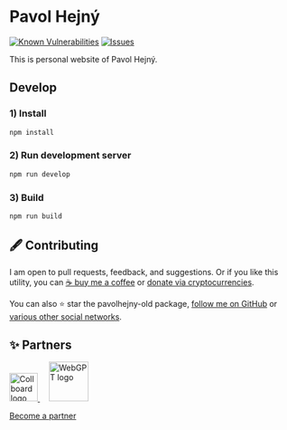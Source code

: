 # Pavol Hejný

<!--Badges-->
<!--⚠️WARNING: This section was generated by https://github.com/hejny/batch-project-editor/blob/main/src/workflows/800-badges/badges.ts so every manual change will be overwritten.-->


[![Known Vulnerabilities](https://snyk.io/test/github/hejny/pavolhejny-old/badge.svg)](https://snyk.io/test/github/hejny/pavolhejny-old)
[![Issues](https://img.shields.io/github/issues/hejny/pavolhejny-old.svg?style=flat)](https://github.com/hejny/pavolhejny-old/issues)
<!--[![License of Pavol Hejný](https://img.shields.io/github/license/hejny/pavolhejny-old.svg?style=flat)](https://github.com/hejny/pavolhejny-old/blob/main/LICENSE)-->

<!--/Badges-->

This is personal website of Pavol Hejný.

## Develop

### 1) Install

```bash
npm install
```

### 2) Run development server

```bash
npm run develop
```

### 3) Build  

```bash
npm run build
```



<!--Contributing-->
<!--⚠️WARNING: This section was generated by https://github.com/hejny/batch-project-editor/blob/main/src/workflows/810-contributing/contributing.ts so every manual change will be overwritten.-->

## 🖋️ Contributing

I am open to pull requests, feedback, and suggestions. Or if you like this utility, you can [☕ buy me a coffee](https://www.buymeacoffee.com/hejny) or [donate via cryptocurrencies](https://github.com/hejny/hejny/blob/main/documents/crypto.md).

You can also ⭐ star the pavolhejny-old package, [follow me on GitHub](https://github.com/hejny) or [various other social networks](https://www.pavolhejny.com/contact/).

<!--/Contributing-->


<!--Partners-->
<!--⚠️WARNING: This section was generated by https://github.com/hejny/batch-project-editor/blob/main/src/workflows/820-partners/partners.ts so every manual change will be overwritten.-->

## ✨ Partners


<a href="https://collboard.com/">
  <img src="https://collboard.fra1.cdn.digitaloceanspaces.com/assets/18.12.1/logo-small.png" alt="Collboard logo" width="50"  />
</a>
&nbsp;&nbsp;&nbsp;
<a href="https://webgpt.cz/?partner=ph&utm_medium=referral&utm_source=github-readme&utm_campaign=partner-ph">
  <img src="https://webgpt.cz/_next/static/media/webgpt-blue.e2bf1fff.png" alt="WebGPT logo" width="70"  />
</a>


[Become a partner](https://www.pavolhejny.com/contact/)

<!--/Partners-->
